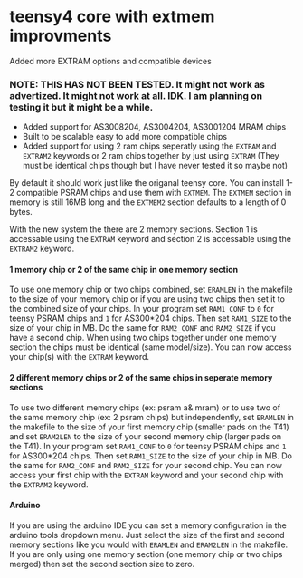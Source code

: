 # teensy4 core with extmem improvments

Added more EXTRAM options and compatible devices

### NOTE: THIS HAS NOT BEEN TESTED. It might not work as advertized. It might not work at all. IDK. I am planning on testing it but it might be a while.

- Added support for AS3008204, AS3004204, AS3001204 MRAM chips
- Built to be scalable easy to add more compatible chips
- Added support for using 2 ram chips seperatly using the `EXTRAM` and `EXTRAM2` keywords or 2 ram chips together by just using `EXTRAM` (They must be identical chips though but I have never tested it so maybe not)

By default it should work just like the origanal teensy core. You can install 1-2 compatible PSRAM chips and use them with `EXTMEM`. The `EXTMEM` section in memory is still 16MB long and the `EXTMEM2` section defaults to a length of 0 bytes.

With the new system the there are 2 memory sections. Section 1 is accessable using the `EXTRAM` keyword and section 2 is accessable using the `EXTRAM2` keyword.

#### 1 memory chip or 2 of the same chip in one memory section

To use one memory chip or two chips combined, set `ERAMLEN` in the makefile to the size of your memory chip or if you are using two chips then set it to the combined size of your chips. In your program set `RAM1_CONF` to `0` for teensy PSRAM chips and `1` for AS300\*204 chips. Then set `RAM1_SIZE` to the size of your chip in MB. Do the same for `RAM2_CONF` and `RAM2_SIZE` if you have a second chip. When using two chips together under one memory section the chips must be identical (same model/size). You can now access your chip(s) with the `EXTRAM` keyword.

#### 2 different memory chips or 2 of the same chips in seperate memory sections

To use two different memory chips (ex: psram a& mram) or to use two of the same memory chip (ex: 2 psram chips) but independently, set `ERAMLEN` in the makefile to the size of your first memory chip (smaller pads on the T41) and set `ERAM2LEN` to the size of your second memory chip (larger pads on the T41). In your program set `RAM1_CONF` to `0` for teensy PSRAM chips and `1` for AS300\*204 chips. Then set `RAM1_SIZE` to the size of your chip in MB. Do the same for `RAM2_CONF` and `RAM2_SIZE` for your second chip. You can now access your first chip with the `EXTRAM` keyword and your second chip with the `EXTRAM2` keyword.

#### Arduino

If you are using the arduino IDE you can set a memory configuration in the arduino tools dropdown menu. Just select the size of the first and second memory sections like you would with `ERAMLEN` and `ERAM2LEN` in the makefile. If you are only using one memory section (one memory chip or two chips merged) then set the second section size to zero.
